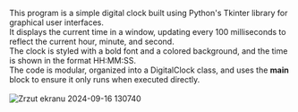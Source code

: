 This program is a simple digital clock built using Python's Tkinter library for graphical user interfaces.<br />
It displays the current time in a window, updating every 100 milliseconds to reflect the current hour, minute, and second.<br />
The clock is styled with a bold font and a colored background, and the time is shown in the format HH:MM:SS.<br />
The code is modular, organized into a DigitalClock class, and uses the __main__ block to ensure it only runs when executed directly.<br />
<br />
![Zrzut ekranu 2024-09-16 130740](https://github.com/user-attachments/assets/dc1217cd-a5b1-4330-a301-81723969aedf)
